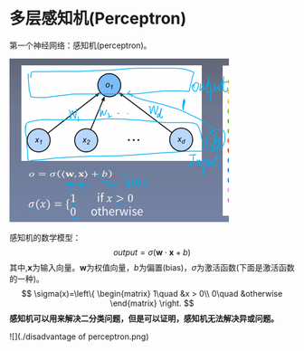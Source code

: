 # 多层感知机(Perceptron)

第一个神经网络：感知机(perceptron)。

![](./perceptron.png)

感知机的数学模型：
$$
output = \sigma(\boldsymbol{w}\cdot \boldsymbol{x}+b)
$$
其中,$\boldsymbol{x}$为输入向量。$\boldsymbol{w}$为权值向量，$b$为偏置(bias)，$\sigma$为激活函数(下面是激活函数的一种)。
$$
\sigma(x)=\left\{
\begin{matrix}
1\quad &x > 0\\
0\quad &otherwise
\end{matrix}
\right.
$$
**感知机可以用来解决二分类问题，但是可以证明，感知机无法解决异或问题。**

![](./disadvantage of perceptron.png)